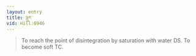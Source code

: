 ```yaml
---
layout: entry
title: ལྡུར་
vid: Hill:0946
---
```

> To reach the point of disintegration by saturation with water DS\. To become soft TC\.


